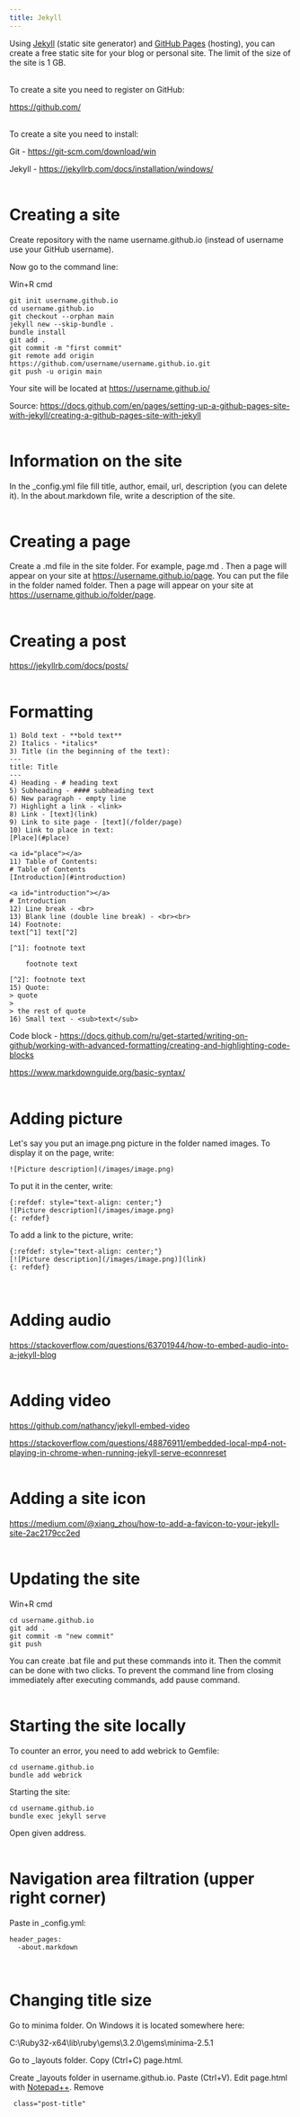 ```yaml
---
title: Jekyll
---
```


Using [Jekyll](https://jekyllrb.com/) (static site generator) and [GitHub Pages](https://pages.github.com/) (hosting), you can create a free static site for your blog or personal site. The limit of the size of the site is 1 GB.
<br><br>

To create a site you need to register on GitHub:

<https://github.com/>
<br><br>

To create a site you need to install:

Git - <https://git-scm.com/download/win>

Jekyll - <https://jekyllrb.com/docs/installation/windows/>
<br><br>

# Creating a site

Create repository with the name username.github.io (instead of username use your GitHub username).

Now go to the command line:

Win+R cmd

```
git init username.github.io
cd username.github.io
git checkout --orphan main
jekyll new --skip-bundle .
bundle install
git add .
git commit -m "first commit"
git remote add origin https://github.com/username/username.github.io.git
git push -u origin main
```

Your site will be located at https://username.github.io/

Source: <https://docs.github.com/en/pages/setting-up-a-github-pages-site-with-jekyll/creating-a-github-pages-site-with-jekyll>
<br><br>

# Information on the site

In the _config.yml file fill title, author, email, url, description (you can delete it). In the about.markdown file, write a description of the site.
<br><br>

# Creating a page

Create a .md file in the site folder. For example, page.md . Then a page will appear on your site at https://username.github.io/page. You can put the file in the folder named folder. Then a page will appear on your site at https://username.github.io/folder/page.
<br><br>

# Creating a post

<https://jekyllrb.com/docs/posts/>
<br><br>

# Formatting

```
1) Bold text - **bold text**
2) Italics - *italics*
3) Title (in the beginning of the text):
---
title: Title
---
4) Heading - # heading text
5) Subheading - #### subheading text
6) New paragraph - empty line
7) Highlight a link - <link>
8) Link - [text](link)
9) Link to site page - [text](/folder/page)
10) Link to place in text:
[Place](#place)

<a id="place"></a>
11) Table of Contents:
# Table of Contents
[Introduction](#introduction)

<a id="introduction"></a>
# Introduction
12) Line break - <br>
13) Blank line (double line break) - <br><br>
14) Footnote:
text[^1] text[^2]

[^1]: footnote text

	footnote text

[^2]: footnote text
15) Quote:
> quote
>
> the rest of quote
16) Small text - <sub>text</sub>
```

Code block - <https://docs.github.com/ru/get-started/writing-on-github/working-with-advanced-formatting/creating-and-highlighting-code-blocks>

<https://www.markdownguide.org/basic-syntax/>
<br><br>

# Adding picture

Let's say you put an image.png picture in the folder named images. To display it on the page, write:

```
![Picture description](/images/image.png)
```

To put it in the center, write:

```
{:refdef: style="text-align: center;"}
![Picture description](/images/image.png)
{: refdef}
```

To add a link to the picture, write:

```
{:refdef: style="text-align: center;"}
[![Picture description](/images/image.png)](link)
{: refdef}
```
<br>

# Adding audio

<https://stackoverflow.com/questions/63701944/how-to-embed-audio-into-a-jekyll-blog>
<br><br>

# Adding video

<https://github.com/nathancy/jekyll-embed-video>

<https://stackoverflow.com/questions/48876911/embedded-local-mp4-not-playing-in-chrome-when-running-jekyll-serve-econnreset>
<br><br>

# Adding a site icon

<https://medium.com/@xiang_zhou/how-to-add-a-favicon-to-your-jekyll-site-2ac2179cc2ed>
<br><br>

# Updating the site

Win+R cmd

```
cd username.github.io
git add .
git commit -m "new commit"
git push
```

You can create .bat file and put these commands into it. Then the commit can be done with two clicks. To prevent the command line from closing immediately after executing commands, add pause command.
<br><br>

# Starting the site locally

To counter an error,  you need to add webrick to Gemfile:

```
cd username.github.io
bundle add webrick
```

Starting the site:

```
cd username.github.io
bundle exec jekyll serve
```

Open given address.
<br><br>

# Navigation area filtration (upper right corner)

Paste in _config.yml:

```
header_pages:
  -about.markdown
```
<br>

# Changing title size

Go to minima folder. On Windows it is located somewhere here:

C:\Ruby32-x64\lib\ruby\gems\3.2.0\gems\minima-2.5.1

Go to _layouts folder. Copy (Ctrl+C) page.html.

Create _layouts folder in username.github.io. Paste (Ctrl+V). Edit page.html with [Notepad++](https://notepad-plus-plus.org/downloads/). Remove

```
 class="post-title"
```